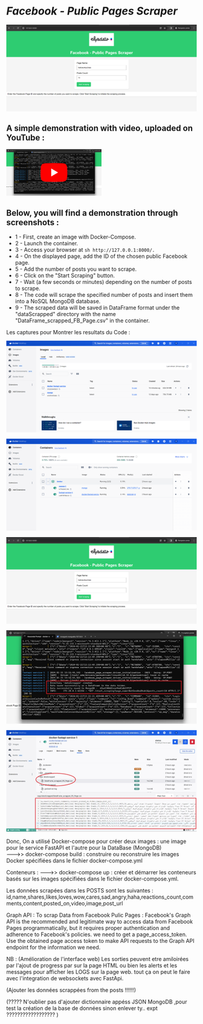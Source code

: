 # _Facebook - Public Pages Scraper_

![alt text](https://github.com/ELGTARI-Saif-Eddine/Scraping_FB/blob/main/screenshots/im_1.png)


## A simple demonstration with video, uploaded on YouTube :

[<img src="https://github.com/ELGTARI-Saif-Eddine/Scraping_FB/blob/main/screenshots/2.jpg" width="50%">](https://www.youtube.com/watch?v=rqkmqTb7Goc)


## Below, you will find a demonstration through screenshots :

- 1 - First, create an image with Docker-Compose.
- 2 - Launch the container.
- 3 - Access your browser at ```sh http://127.0.0.1:8000/. ```
- 4 - On the displayed page, add the ID of the chosen public Facebook page.
- 5 - Add the number of posts you want to scrape.
- 6 - Click on the "Start Scraping" button.
- 7 - Wait (a few seconds or minutes) depending on the number of posts to scrape.
- 8 - The code will scrape the specified number of posts and insert them into a NoSQL MongoDB database.
- 9 - The scraped data will be saved in DataFrame format under the "dataScrapped" directory with the name "DataFrame_scrapped_FB_Page.csv" in the container.

Les captures pour Montrer les resultats du Code :

![alt text](https://github.com/ELGTARI-Saif-Eddine/Scraping_FB/blob/main/screenshots/im_3.png)

![alt text](https://github.com/ELGTARI-Saif-Eddine/Scraping_FB/blob/main/screenshots/im_4.png)

![alt text](https://github.com/ELGTARI-Saif-Eddine/Scraping_FB/blob/main/screenshots/im_1.png)

![alt text](https://github.com/ELGTARI-Saif-Eddine/Scraping_FB/blob/main/screenshots/6.jpg)

![alt text](https://github.com/ELGTARI-Saif-Eddine/Scraping_FB/blob/main/screenshots/5.jpg)


Donc, On a utilisé Docker-compose pour créer deux images : 
une image pour le service FastAPI et l'autre pour la DataBase (MongoDB)  
 --->>  docker-compose build : construire ou reconstruire les images Docker spécifiées dans le fichier docker-compose.yml

Conteneurs :
 --->>  docker-compose up :  créer et démarrer les conteneurs basés sur les images spécifiées dans le fichier docker-compose.yml.

Les données scrapées dans les POSTS sont les suivantes : 
id,name,shares,likes,loves,wow,cares,sad,angry,haha,reactions_count,comments,content,posted_on,video,image,post_url

 Graph API :
 To scrap Data from Facebook Pulic Pages :
 Facebook's Graph API is the recommended and legitimate way to access data from Facebook Pages programmatically, but it requires proper authentication and adherence to Facebook's policies.
     we need to get a page_access_token.
     Use the obtained page access token to make API requests to the Graph API endpoint for the information we need.

NB : (Amélioration de l'interface web) Les sorties peuvent etre amiloirées par l'ajout de progress par sur la page HTML ou bien les alerts et les messages pour afficher les LOGS sur la page web. tout ça on peut le faire avec l'integration de websockets avec FastApi.


 
 (Ajouter les données scrappées from the posts !!!!!!)

 (????? N'oublier pas d'ajouter dictionnaire appéss JSON MongoDB ,pour test la création de la base de données sinon enlever ty.. expt ?????????????????? )
